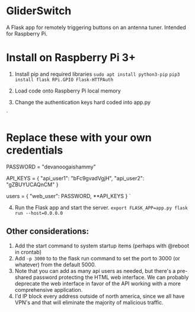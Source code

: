 # GliderSwitch
 A Flask app for remotely triggering buttons on an antenna tuner. Intended for Raspberry Pi.

# Install on Raspberry Pi 3+

1. Install pip and required libraries
 `sudo apt install python3-pip`
 `pip3 install flask RPi.GPIO Flask-HTTPAuth`

2. Load code onto Raspberry Pi local memory 

3. Change the authentication keys hard coded into app.py

`
# Replace these with your own credentials
PASSWORD = "devanoogaishammy"

API_KEYS = {
    "api_user1": "bFc9gvadVgjH",
    "api_user2": "gZBUYUCAQnCM"
}

users = {
    "web_user": PASSWORD,
    **API_KEYS
}
`

4. Run the Flask app and start the server.
`export FLASK_APP=app.py
flask run --host=0.0.0.0`


## Other considerations:

1. Add the start command to system startup items (perhaps with @reboot in crontab)
2. Add `-p 3000` to to the flask run command to set the port to 3000 (or whatever) from the default 5000.
3. Note that you can add as many api users as needed, but there's a pre-shared password protecting the HTML web interface. We can probably deprecate the web interface in favor of the API working with a more comprehensive application.
4. I'd IP block every address outside of north america, since we all have VPN's and that will eliminate the majority of malicious traffic.
